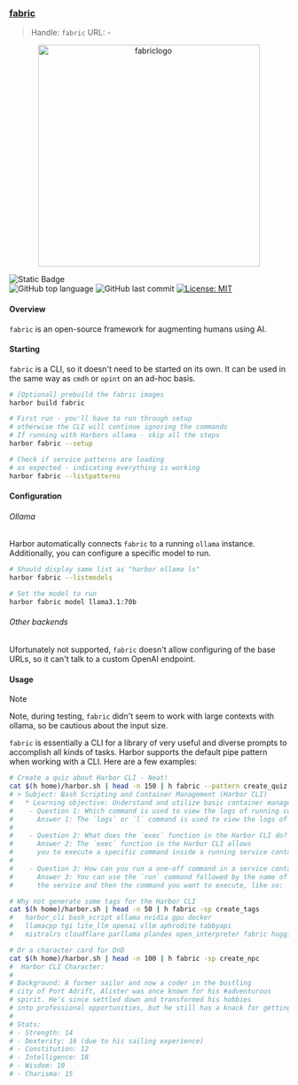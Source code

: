### [fabric](https://github.com/danielmiessler/fabric)

> Handle: `fabric`
> URL: -

<div align="center">

<img src="https://github.com/danielmiessler/fabric/blob/main/images/fabric-logo-gif.gif" alt="fabriclogo" width="400" height="400"/>
</div>

![Static Badge](https://img.shields.io/badge/mission-human_flourishing_via_AI_augmentation-purple)
<br />
![GitHub top language](https://img.shields.io/github/languages/top/danielmiessler/fabric)
![GitHub last commit](https://img.shields.io/github/last-commit/danielmiessler/fabric)
[![License: MIT](https://img.shields.io/badge/License-MIT-green.svg)](https://opensource.org/licenses/MIT)

#### Overview

<p class="align center">
<code>fabric</code> is an open-source framework for augmenting humans using AI.
</p>

#### Starting

`fabric` is a CLI, so it doesn't need to be started on its own. It can be used in the same way as `cmdh` or `opint` on an ad-hoc basis.

```bash
# [Optional] prebuild the fabric images
harbor build fabric

# First run - you'll have to run through setup
# otherwise the CLI will continue ignoring the commands
# If running with Harbors ollama - skip all the steps
harbor fabric --setup

# Check if service patterns are loading
# as expected - indicating everything is working
harbor fabric --listpatterns
```

#### Configuration

###### Ollama

Harbor automatically connects `fabric` to a running `ollama` instance. Additionally, you can configure a specific model to run.

```bash
# Should display same list as "harbor ollama ls"
harbor fabric --listmodels

# Set the model to run
harbor fabric model llama3.1:70b
```

###### Other backends

Ufortunately not supported, `fabric` doesn't allow configuring of the base URLs, so it can't talk to a custom OpenAI endpoint.

#### Usage

> [!NOTE]
> Note, during testing, `fabric` didn't seem to work with large contexts with ollama, so be cautious about the input size.

`fabric` is essentially a CLI for a library of very useful and diverse prompts to accomplish all kinds of tasks. Harbor supports the default pipe pattern when working with a CLI. Here are a few examples:

```bash
# Create a quiz about Harbor CLI - Neat!
cat $(h home)/harbor.sh | head -n 150 | h fabric --pattern create_quiz --stream
# > Subject: Bash Scripting and Container Management (Harbor CLI)
#   * Learning objective: Understand and utilize basic container management functions in a bash script
#    - Question 1: Which command is used to view the logs of running containers?
#      Answer 1: The `logs` or `l` command is used to view the logs of running containers.
#
#    - Question 2: What does the `exec` function in the Harbor CLI do?
#      Answer 2: The `exec` function in the Harbor CLI allows
#      you to execute a specific command inside a running service container.
#
#    - Question 3: How can you run a one-off command in a service container using the Harbor CLI?
#      Answer 3: You can use the `run` command followed by the name of
#      the service and then the command you want to execute, like so: `./harbor.sh run <service> <command>`.

# Why not generate some tags for the Harbor CLI
cat $(h home)/harbor.sh | head -n 50 | h fabric -sp create_tags
#   harbor_cli bash_script ollama nvidia gpu docker
#   llamacpp tgi lite_llm openai vllm aphrodite tabbyapi
#   mistralrs cloudflare parllama plandex open_interpreter fabric hugging_face

# Or a character card for DnD
cat $(h home)/harbor.sh | head -n 100 | h fabric -sp create_npc
#  Harbor CLI Character:
#
# Background: A former sailor and now a coder in the bustling
# city of Port Adrift, Alister was once known for his #adventurous
# spirit. He's since settled down and transformed his hobbies
# into professional opportunities, but he still has a knack for getting into trouble.
#
# Stats:
# - Strength: 14
# - Dexterity: 16 (due to his sailing experience)
# - Constitution: 12
# - Intelligence: 18
# - Wisdom: 10
# - Charisma: 15
```
